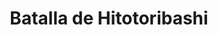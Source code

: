 ﻿---
title: "Batalla de Hitotoribashi"
permalink: periodes_292.html
layout: periode
dataInici: 1585
sidebar: periodes
pares:
  - id: 177
    title: "Período Azuchi-Momoyama"
    dataInici: "(1568)"
    dataFi: "(1603)"

fills:
jocsPrincipals:
jocsEscenaris:
jocsEpoca:
  - title: "Ancient Battles Deluxe Expansion Kit 5.1: Way of the Samurai"
    bggId: 111826
    escenari: "Hitotoribashi"

jocsEpocaEscenaris:
---
